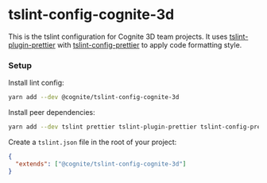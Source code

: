 # tslint-config-cognite-3d

This is the tslint configuration for Cognite 3D team projects. It uses [tslint-plugin-prettier](https://github.com/prettier/tslint-plugin-prettier) with [tslint-config-prettier](https://github.com/prettier/tslint-config-prettier) to apply code formatting style.

### Setup

Install lint config:

```sh
yarn add --dev @cognite/tslint-config-cognite-3d
```

Install peer dependencies:

```sh
yarn add --dev tslint prettier tslint-plugin-prettier tslint-config-prettier
```

Create a `tslint.json` file in the root of your project:

```json
{
  "extends": ["@cognite/tslint-config-cognite-3d"]
}
```

